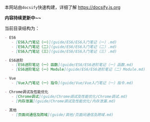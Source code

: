本网站由`docsify`快速构建，详细了解 https://docsify.js.org

**内容持续更新中~~**

当前目录结构为：
 ```markdown
- ES6
	- [ES6入门笔记（一）](guide/ES6/ES6入门笔记（一）.md)
	- [ES6入门笔记（二）](guide/ES6/ES6入门笔记（二）.md)
	- [ES6入门笔记（三）](guide/ES6/ES6入门笔记（三）.md)

- ES6进阶
    - [ES6进阶笔记（一）函数](guide/ES6/ES6进阶笔记（一）函数.md)
    - [ES6进阶笔记（一）Module](guide/ES6/ES6进阶笔记（二）Module.md)

- Vue
    - [Vue入门笔记（一）指令](guide/Vue/Vue入门笔记（一）指令.md)		
 
- Chrome调试及性能优化
    - [Chrome调试](guide/Chrome调试及性能优化/Chrome调试.md)
    - [内存泄漏](guide/Chrome调试及性能优化/内存泄漏.md)
	
- 其他
    - [页面间通信及跨域](guide/其他/页面间通信及跨域.md)

```
